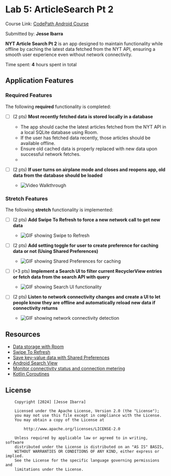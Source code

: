 # Lab 5: ArticleSearch Pt 2

Course Link: [CodePath Android Course](https://courses.codepath.org/courses/and102/unit/5#!labs)

Submitted by: **Jesse Ibarra**

**NYT Article Search Pt 2** is an app designed to maintain functionality while offline by caching the latest data fetched from the NYT API, ensuring a smooth user experience even without network connectivity.

Time spent: **4** hours spent in total <!-- Replace 'X' with the number of hours you spent on this project -->

## Application Features

### Required Features

The following **required** functionality is completed:

- [ ] (2 pts) **Most recently fetched data is stored locally in a database**
    - The app should cache the latest articles fetched from the NYT API in a local SQLite database using Room.
    - If the user has fetched data recently, those articles should be available offline.
    - Ensure old cached data is properly replaced with new data upon successful network fetches.
    - 

- [ ] (2 pts) **If user turns on airplane mode and closes and reopens app, old data from the database should be loaded**
    - <img src='Assets/Requirement_1.gif' title='Video Walkthrough' width='' alt='Video Walkthrough' />

### Stretch Features

The following **stretch** functionality is implemented:

- [ ] (2 pts) **Add Swipe To Refresh to force a new network call to get new data**
    - ![GIF showing Swipe to Refresh](http://i.imgur.com/link/to/your/gif/file.gif)

- [ ] (2 pts) **Add setting toggle for user to create preference for caching data or not (Using Shared Preferences)**
    - ![GIF showing Shared Preferences for caching](http://i.imgur.com/link/to/your/gif/file.gif)

- [ ] (+3 pts) **Implement a Search UI to filter current RecyclerView entries or fetch data from the search API with query**
    - ![GIF showing Search UI functionality](http://i.imgur.com/link/to/your/gif/file.gif)

- [ ] (2 pts) **Listen to network connectivity changes and create a UI to let people know they are offline and automatically reload new data if connectivity returns**
    - ![GIF showing network connectivity detection](http://i.imgur.com/link/to/your/gif/file.gif)

## Resources

- [Data storage with Room](https://developer.android.com/training/data-storage/room)
- [Swipe To Refresh](https://developer.android.com/training/swipe/add-swipe-interface)
- [Save key-value data with Shared Preferences](https://developer.android.com/training/data-storage/shared-preferences)
- [Android Search View](https://developer.android.com/reference/android/widget/SearchView)
- [Monitor connectivity status and connection metering](https://developer.android.com/training/monitoring-device-state/connectivity-status-type)
- [Kotlin Coroutines](https://kotlinlang.org/docs/coroutines-overview.html)

## License

```plaintext
    Copyright [2024] [Jesse Ibarra]

    Licensed under the Apache License, Version 2.0 (the "License");
    you may not use this file except in compliance with the License.
    You may obtain a copy of the License at

        http://www.apache.org/licenses/LICENSE-2.0

    Unless required by applicable law or agreed to in writing, software
    distributed under the License is distributed on an "AS IS" BASIS,
    WITHOUT WARRANTIES OR CONDITIONS OF ANY KIND, either express or implied.
    See the License for the specific language governing permissions and
    limitations under the License.